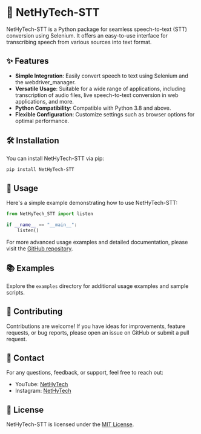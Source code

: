 
# 🚀 NetHyTech-STT

NetHyTech-STT is a Python package for seamless speech-to-text (STT) conversion using Selenium. It offers an easy-to-use interface for transcribing speech from various sources into text format.

## ✨ Features

- **Simple Integration**: Easily convert speech to text using Selenium and the webdriver_manager.
- **Versatile Usage**: Suitable for a wide range of applications, including transcription of audio files, live speech-to-text conversion in web applications, and more.
- **Python Compatibility**: Compatible with Python 3.8 and above.
- **Flexible Configuration**: Customize settings such as browser options for optimal performance.

## 🛠️ Installation

You can install NetHyTech-STT via pip:

```bash
pip install NetHyTech-STT
```

## 🚀 Usage

Here's a simple example demonstrating how to use NetHyTech-STT:

```python
from NetHyTech_STT import listen

if __name__ == "__main__":
    listen()
```

For more advanced usage examples and detailed documentation, please visit the [GitHub repository](https://github.com/AnubhavChaturvedi-GitHub/NetHyTech_STT.git).

## 📚 Examples

Explore the `examples` directory for additional usage examples and sample scripts.

## 🤝 Contributing

Contributions are welcome! If you have ideas for improvements, feature requests, or bug reports, please open an issue on GitHub or submit a pull request.

## 📱 Contact

For any questions, feedback, or support, feel free to reach out:

- YouTube: [NetHyTech](https://www.youtube.com/channel/UC7YDMgu0dMRZotLMuB3oEcQ)
- Instagram: [NetHyTech](https://www.instagram.com/_anubhav__chaturvedi_/)

## 📄 License

NetHyTech-STT is licensed under the [MIT License](LICENSE).
